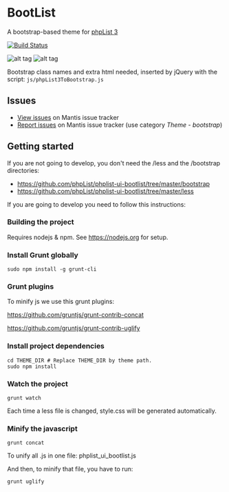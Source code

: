 # BootList
A bootstrap-based theme for [phpList 3](https://github.com/phpList/phplist3/)

[![Build Status](https://travis-ci.org/phpList/phplist-ui-bootlist.svg?branch=master)](https://travis-ci.org/phpList/phplist-ui-bootlist)

![alt tag](http://thumbnails117.imagebam.com/52193/c1cd67521924237.jpg)
![alt tag](http://thumbnails117.imagebam.com/52193/063f75521924240.jpg)

Bootstrap class names and extra html needed, inserted by jQuery with the script:
`js/phpList3ToBootstrap.js`

## Issues

* [View issues](https://mantis.phplist.org/search.php?project_id=2&category=Theme%20-%20bootstrap&sticky_issues=off&sortby=last_updated&dir=DESC&hide_status_id=-2&match_type=0) on Mantis issue tracker
* [Report issues](https://mantis.phplist.org/bug_report_page.php) on Mantis issue tracker (use category *Theme - bootstrap*)

## Getting started
If you are not going to develop, you don't need the /less and the /bootstrap directories:
* https://github.com/phpList/phplist-ui-bootlist/tree/master/bootstrap
* https://github.com/phpList/phplist-ui-bootlist/tree/master/less

If you are going to develop you need to follow this instructions:

### Building the project 
Requires nodejs & npm. See https://nodejs.org for setup.

### Install Grunt globally
``` 
sudo npm install -g grunt-cli
```
### Grunt plugins
To minify js we use this grunt plugins:

https://github.com/gruntjs/grunt-contrib-concat

https://github.com/gruntjs/grunt-contrib-uglify


### Install project dependencies
``` 
cd THEME_DIR # Replace THEME_DIR by theme path.
sudo npm install
```
### Watch the project
``` 
grunt watch
```
Each time a less file is changed, style.css will be generated automatically.

### Minify the javascript
``` 
grunt concat
```
To unify all .js in one file: phplist_ui_bootlist.js

And then, to minify that file, you have to run:
``` 
grunt uglify
```
